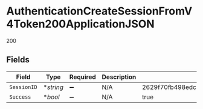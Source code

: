 # AuthenticationCreateSessionFromV4Token200ApplicationJSON

200


## Fields

| Field                                    | Type                                     | Required                                 | Description                              | Example                                  |
| ---------------------------------------- | ---------------------------------------- | ---------------------------------------- | ---------------------------------------- | ---------------------------------------- |
| `SessionID`                              | **string*                                | :heavy_minus_sign:                       | N/A                                      | 2629f70fb498edc263a0adb99118ac41f0053e8c |
| `Success`                                | **bool*                                  | :heavy_minus_sign:                       | N/A                                      | true                                     |